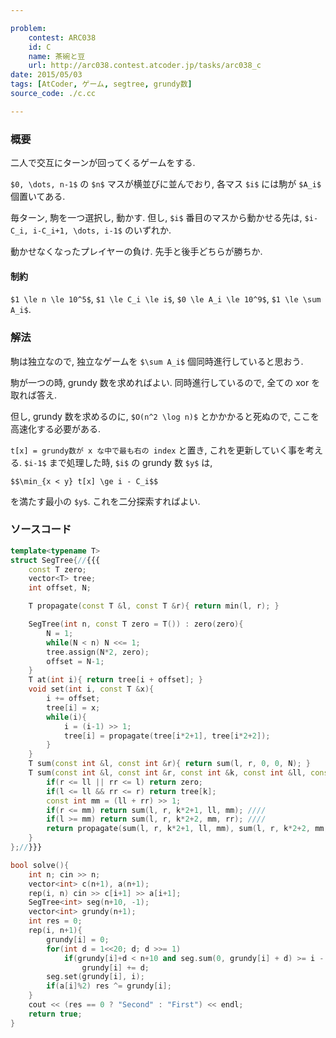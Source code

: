 ```yaml
---

problem:
    contest: ARC038
    id: C
    name: 茶碗と豆
    url: http://arc038.contest.atcoder.jp/tasks/arc038_c
date: 2015/05/03
tags: [AtCoder, ゲーム, segtree, grundy数]
source_code: ./c.cc

---
```


### 概要

二人で交互にターンが回ってくるゲームをする.

`$0, \dots, n-1$` の `$n$` マスが横並びに並んでおり,
各マス `$i$` には駒が `$A_i$` 個置いてある.

毎ターン, 駒を一つ選択し, 動かす.
但し, `$i$` 番目のマスから動かせる先は, `$i-C_i, i-C_i+1, \dots, i-1$` のいずれか.

動かせなくなったプレイヤーの負け.
先手と後手どちらが勝ちか.

#### 制約

`$1 \le n \le 10^5$`, `$1 \le C_i \le i$`, `$0 \le A_i \le 10^9$`, `$1 \le \sum A_i$`.

### 解法

駒は独立なので, 独立なゲームを `$\sum A_i$` 個同時進行していると思おう.

駒が一つの時, grundy 数を求めればよい.
同時進行しているので, 全ての xor を取れば答え.

但し, grundy 数を求めるのに, `$O(n^2 \log n)$` とかかかると死ぬので, ここを高速化する必要がある.

`t[x] = grundy数が x な中で最も右の index`
と置き, これを更新していく事を考える.
`$i-1$` まで処理した時, `$i$` の grundy 数 `$y$` は,

`$$\min_{x < y} t[x] \ge i - C_i$$`

を満たす最小の `$y$`. これを二分探索すればよい.


### ソースコード

~~~ cpp
template<typename T>
struct SegTree{//{{{
    const T zero;
    vector<T> tree;
    int offset, N;

    T propagate(const T &l, const T &r){ return min(l, r); }

    SegTree(int n, const T zero = T()) : zero(zero){
        N = 1;
        while(N < n) N <<= 1;
        tree.assign(N*2, zero);
        offset = N-1;
    }
    T at(int i){ return tree[i + offset]; }
    void set(int i, const T &x){
        i += offset;
        tree[i] = x;
        while(i){
            i = (i-1) >> 1;
            tree[i] = propagate(tree[i*2+1], tree[i*2+2]);
        }
    }
    T sum(const int &l, const int &r){ return sum(l, r, 0, 0, N); }
    T sum(const int &l, const int &r, const int &k, const int &ll, const int &rr){
        if(r <= ll || rr <= l) return zero;
        if(l <= ll && rr <= r) return tree[k];
        const int mm = (ll + rr) >> 1;
        if(r <= mm) return sum(l, r, k*2+1, ll, mm); ////
        if(l >= mm) return sum(l, r, k*2+2, mm, rr); ////
        return propagate(sum(l, r, k*2+1, ll, mm), sum(l, r, k*2+2, mm, rr));
    }
};//}}}

bool solve(){
    int n; cin >> n;
    vector<int> c(n+1), a(n+1);
    rep(i, n) cin >> c[i+1] >> a[i+1];
    SegTree<int> seg(n+10, -1);
    vector<int> grundy(n+1);
    int res = 0;
    rep(i, n+1){
        grundy[i] = 0;
        for(int d = 1<<20; d; d >>= 1)
            if(grundy[i]+d < n+10 and seg.sum(0, grundy[i] + d) >= i - c[i])
                grundy[i] += d;
        seg.set(grundy[i], i);
        if(a[i]%2) res ^= grundy[i];
    }
    cout << (res == 0 ? "Second" : "First") << endl;
    return true;
}
~~~

